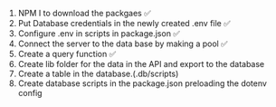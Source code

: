1. NPM I to download the packgaes ✅
2. Put Database credentials in the newly created .env file ✅
3. Configure .env in scripts in package.json ✅
4. Connect the server to the data base by making a pool ✅
5. Create a query function ✅
7. Create lib folder for the data in the API and export to the database
8. Create a table in the database.(.db/scripts)
9. Create database scripts in the package.json preloading the dotenv config 

